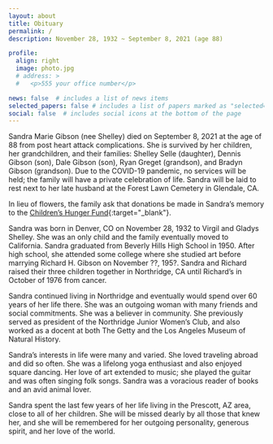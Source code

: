```yaml
---
layout: about
title: Obituary
permalink: /
description: November 28, 1932 ~ September 8, 2021 (age 88)

profile:
  align: right
  image: photo.jpg
  # address: >
  #   <p>555 your office number</p>

news: false  # includes a list of news items
selected_papers: false # includes a list of papers marked as "selected={true}"
social: false  # includes social icons at the bottom of the page
---
```


Sandra Marie Gibson (nee Shelley) died on September 8, 2021 at the age of 88 from post heart attack complications.  She is survived by her children, her grandchildren, and their families: Shelley Selle (daughter), Dennis Gibson (son), Dale Gibson (son), Ryan Greget (grandson), and Bradyn Gibson (grandson).  Due to the COVID-19 pandemic, no services will be held; the family will have a private celebration of life.  Sandra will be laid to rest next to her late husband at the Forest Lawn Cemetery in Glendale, CA.

In lieu of flowers, the family ask that donations be made in Sandra’s memory to the [Children’s Hunger Fund](https://childrenshungerfund.org/){:target="\_blank"}.

Sandra was born in Denver, CO on November 28, 1932 to Virgil and Gladys Shelley.  She was an only child and the family eventually moved to California.  Sandra graduated from Beverly Hills High School in 1950.  After high school, she attended some college where she studied art before marrying Richard H. Gibson on November ??, 195?.  Sandra and Richard raised their three children together in Northridge, CA until Richard’s in October of 1976 from cancer.

Sandra continued living in Northridge and eventually would spend over 60 years of her life there.  She was an outgoing woman with many friends and social commitments.  She was a believer in community.  She previously served as president of the Northridge Junior Women’s Club, and also worked as a docent at both The Getty and the Los Angeles Museum of Natural History.

Sandra’s interests in life were many and varied.  She loved traveling abroad and did so often.  She was a lifelong yoga enthusiast and also enjoyed square dancing.  Her love of art extended to music; she played the guitar and was often singing folk songs.  Sandra was a voracious reader of books and an avid animal lover.

Sandra spent the last few years of her life living in the Prescott, AZ area, close to all of her children.  She will be missed dearly by all those that knew her, and she will be remembered for her outgoing personality, generous spirit, and her love of the world.